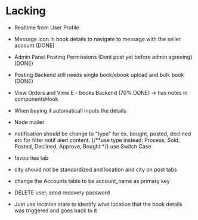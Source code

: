 # Lacking

- Realtime from User Profile
- Message icon in book details to navigate to message with the seller account (DONE)
- Admin Panel Posting Permissions (Dont post yet before admin agreeing) (DONE)

- Posting Backend still needs single book/ebook upload and bulk book  (DONE)

- View Orders and View E - books Backend (70% DONE) -> has notes in componentsHook
- When buying it automaticall inputs the details
- Node mailer
- notification should be change to "type" for ex. bought, posted, declined etc for filter notif alert content.  {/**use type instead: Process, Sold, Posted, Declined, Approve, Bought */} use Switch Case
- favourites tab
- city should not be standardized and location and city on post tabs
- change the Accounts table to be account_name as primary key 
- DELETE user, send recovery password 
- Just use location state to identify what location that the book details was triggered and goes back to it
